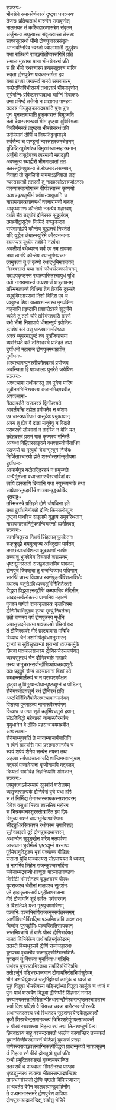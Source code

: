 सञ्जयः-  
भीमसेने समाकीर्णमस्त्रं दृष्ट्वा धनञ्जयः  
तेजसः प्रतिघातार्थं वारुणेन समावृणोत्  
नालक्षयत तं कश्चिद्वारुणास्त्रेण संवृतम्  
अर्जुनस्य लघुत्वाच्च संवृतत्वाच्च तेजसः  
साश्वसूतरथो भीमो द्रोणपुत्रास्त्रसंवृतः  
अग्नावग्निरिव न्यस्तो ज्वालामाली सुदुर्दृशः  
यथा रात्रिक्षये राजञ्ज्योतींष्यस्तगिरिं प्रति  
समाजग्मुस्तथा बाणा भीमसेनरथं प्रति  
स हि भीमो रथश्चास्य हयास्सूतश्च मारिष  
संवृता द्रोणपुत्रेण पावकान्तर्गता इव  
यथा दग्ध्वा जगत्सर्वं समये सचराचरम्  
गच्छेदग्निर्विभोरास्यं तथाऽस्त्रं भीममावृणोत्  
सूर्यमग्निः प्रविष्टस्स्याद्यथा चाग्निं दिवाकरः  
तथा प्रविष्टं तत्तेजो न प्राज्ञायत पाण्डवः  
तदस्त्रं भीमहुङ्कारादपयाति पुनः पुनः  
पुनः पुनस्तमायाति हुङ्कारात्तं विमुञ्चति  
ततो देवास्सगन्धर्वा भीमं दृष्ट्वा सुविस्मिताः  
विकीर्णमस्त्रं तद्दृष्ट्वा भीमसेनरथं प्रति  
उदीर्यमाणं द्रौणिं च निष्प्रतिद्वन्द्वमाहवे  
सर्वसैन्यं च पाण्डूनां न्यस्तशस्त्रमचेतनम्  
युधिष्ठिरपुरोगांश्च विमुखांस्तान्महारथनान्  
अर्जुनो वासुदेवश्च त्वरमाणौ महाद्युती  
अवप्लुत्य रथाद्वीरौ भीममाद्रवतां ततः  
ततस्तद्द्रोणपुत्रस्य तेजोऽस्त्रबलसम्भवम्  
विगाह्य तौ सुबलिनौ माययाऽऽविशतां तदा  
न्यस्तशस्त्रौ ततस्तौ तु नादहत्सोऽस्त्रजोऽनलः  
वारुणास्त्रप्रयोगाच्च वीर्यवत्त्वाच्च कृष्णयोः  
ततश्चकृषतुर्भीमं सर्वशस्त्रायुधानि च  
नारायणास्त्रशान्त्यर्थं नरनारायणौ बलात्  
आकृष्यमाणः कौन्तेयो नदत्येव महारवम्  
वर्धते चैव तद्घोरं द्रौणेरस्त्रं सुदुर्जयम्  
तमब्रवीद्वासुदेवः किमिदं पाण्डुनन्दन  
वार्यमाणोऽपि कौन्तेय युद्धात्तवं निवर्तसे  
यदि युद्धेन जेयास्स्युरिमे कौरवनन्दनाः  
वयमप्यत्र युध्येम तथैवेमे नरर्षभाः  
अवतीर्णा रथेभ्यश्च सर्व एव स्म तावकाः  
तथा त्वमपि कौन्तेय रथात्तूर्णमपक्रम  
एवमुक्त्वा तु तं कृष्णो रथाद्भूमिमपातयत्  
निश्श्वसन्तं यथा नागं क्रोधसंरक्तलोचनम्  
यदाऽपकृष्टस्स रथान्न्यासितश्चायुधं युधि  
ततो नारायणास्त्रं तत्प्रशान्तं शत्रुतापनम्  
तस्मिन्प्रशान्ते विधिना तेन तेजसि दुस्सहे  
बभूवुर्विमलास्सर्वा दिशो विदिश एव च  
प्रववुश्च शिवा वाताश्शान्ताश्च मृगपक्षिणः  
वाहनानि प्रहृष्टानि प्रशान्तेऽस्त्रे सुदुर्जये  
व्यपेते तु ततो घोरे तस्मिंस्तमसि दारणे  
बभौ भीमो निशापाये धीमान्सूर्य इवोदितः  
हतशेषं बलं तत्तु पाण्डवानामतिष्ठत  
अस्त्रं व्युपरमाद्धृष्टं तव पुत्रजिघांसया  
व्यवस्थिते बले तस्मिन्नस्त्रे प्रतिहते तथा  
दुर्योधनो महाराज द्रोणपुत्रमथाब्रवीत्  
दुर्योधनः-  
अश्वत्थामन्पुनश्शीघ्रमेतदस्त्रं प्रयोजय  
अवस्थिता हि पाञ्चालाः पुनरेते जयैषिणः  
सञ्जयः-  
अश्वत्थामा तथोक्तस्तु तव पुत्रेण मारिष  
सुदीनमभिनिश्श्वस्य राजानमिदमब्रवीत्  
अश्वत्थामा-  
नैतदावर्तते राजन्नस्त्रं द्विर्नोपश्यते  
आवर्तयन्हि दह्येत प्रयोक्तैव न संशयः  
एष चास्त्रप्रतीघातं वासुदेवः प्रयुक्तवान्  
अस्य तु ह्येष वै दाता मानुषेषु न विद्यते  
परावरज्ञो लोकानां न तदस्ति न वेत्ति यत्  
तदेतदस्त्रं प्रशमं यातं कृष्णस्य मन्त्रितैः  
अन्यथा विहितस्सङ्ख्ये वधश्शस्त्रोर्जनाधिप  
पराजयो वा मृत्युर्वा श्रेयान्मृत्युर्न निर्जयः  
निर्जिताश्चारयो ह्येते शस्त्रोत्सर्गान्मृतोपमाः  
दुर्योधनः-   
आचार्यपुत्र यद्येतद्द्विरस्त्रं न प्रयुज्यते  
अन्यैर्गुरुघ्ना वध्यन्तामस्त्रैरस्त्रविदां वर  
त्वयि ह्यस्त्राणि दिव्यानि यथा स्युस्त्र्यम्बके तथा  
जह्येतान्सुमहावीर्य शात्रवान्युद्धकोविद  
धृतराष्ट्रः-  
तस्मिन्नस्त्रे प्रतिहते द्रोणे चोपधिना हते  
तथा दुर्योधनेनोक्तो द्रौणिः किमकरोत्पुनः  
दृष्ट्वा पार्थांश्च सङ्ग्रामे युद्धाय समुपस्थितान्  
नारायणास्त्रनिर्मुक्तान्विचरन्तो ह्यभीतवत्  
सञ्जयः-  
जानन्पितुस्स निधनं सिंहलाङ्गूलकेतनः  
सङ्क्रुद्धो भयमुत्सृज्य अभिदुद्राव पार्षतम्  
तमार्छत्पञ्चविंशत्या क्षुद्रकाणां नरर्षभ  
तच्चाशु भुजवेगेन विचकर्त शरासनम्  
धृष्टद्युम्नस्ततो राजञ्ज्वलन्तमिव पावकम्  
द्रोणपुत्रं त्रिषष्ट्या तु राजन्विव्याध पत्रिणाम्  
सारथिं चास्य विव्याध स्वर्णपुङ्खैश्शिलाशितैः  
हयांश्च चतुरोऽविध्यच्चतुर्भिर्निशितैश्शरैः  
विद्ध्वा विद्ध्वाऽनदद्द्रौणिं कम्पयन्निव मेदिनीम्  
आददत्सर्वलोकस्य प्राणानिव महारणे  
पुनश्च पार्षतो राजन्कृतास्त्रः कृतनिश्रमः  
द्रौणिमेवाभिदुद्राव कृत्वा मृत्युं निवर्तनम्  
ततो बाणमयं वर्षं द्रोणपुत्रस्य मूर्धनि  
अवासृजदमेयात्मा पाञ्चाल्यो रथिनां वरः  
तं द्रौणिस्समरे वीरं छादयामास पत्रिभिः  
विव्याध चैनं दशभिर्पितुर्वधमनुस्मरन्  
द्वाभ्यां च सुविसृष्टाभ्यां क्षुराभ्यां ध्वजकार्मुके  
छित्त्वा पाञ्चालराजस्य द्रौणिरन्यैस्समार्पयत्  
व्यश्वसूतरथं चैनं द्रौणिश्चक्रे महाहवे  
तस्य चानुचरान्सर्वान्द्रौणिर्व्यायच्छदाशुगैः  
ततः प्रदुद्रुवे सैन्यं पाञ्चालानां विशां पते  
सम्भ्रान्तमार्तरूपं च न परस्परमवैक्षत  
दृष्ट्वा तु विमुखान्योधान्धृष्टद्युम्नं च पीडितम्  
शैनेयश्चोदयत्तूर्णं रथं द्रौणिरथं प्रति  
अष्टभिर्निशितैर्बाणैरश्वत्थामानमार्दयत्  
विंशत्या पुनराहत्य नानारूपैरमर्षणम्  
विव्याध च तथा सूतं चतुर्भिश्चतुरो हयान्  
सोऽतिविद्धो महेष्वासो नानारूपैरमर्षणः  
युयुधानेन वै द्रौणिः प्रहसन्वाक्यमब्रवीत्  
अश्वत्थामा-  
शैनेयाभ्युपपत्तिं ते जानाम्याचार्यघातिनि  
न त्वेनं त्रास्यसि मया ग्रस्तमात्मानमेव च  
स्वयं शपेयं शैनेय सत्येन तपसा तथा  
अहत्वा सर्वपाञ्चालान्यदि शान्तिममवाप्नुयाम्  
यद्बलं पाण्डवेयानां वृष्णीनामपि यद्बलम्  
क्रियतां सर्वमेवेह निहनिष्यामि सोमकान्  
सञ्जयः-  
एवमुक्त्वाऽर्करम्याभं सुपर्वाणं शरोत्तमम्  
व्यसृजत्सात्यके द्रौणिर्वज्रं वृत्रे यथा हरिः  
स तं निर्भिद्य तेनास्तस्सायकस्सशरावरम्  
विवेश वसुधां भित्त्वा श्वसन्निव महोरगः  
स भिन्नकवचश्शूरस्तोत्रार्दित इव द्विपः  
विमुच्य सशरं चापं भूरिव्रणपरिश्रमः  
सीदन्रुधिरसिक्तश्च रथोपस्थ उपाविशत्  
सूतेनापहृतो दूरं द्रोणपुत्राद्रथान्तरम्  
अथान्येन सुपुङ्खेन शरेण नतपर्वणा  
आजघान भ्रुवोर्मध्ये धृष्टद्युम्नं परन्तपः  
पूर्वमेवानुविद्धश्च भृशं पश्चाच्च पीडितः  
ससादा युधि पाञ्चाल्यस् सोऽपाश्रयत वै ध्वजम्  
तं नागमिव सिंहेन राजन्कुञ्जरमर्दिना  
जवेनाभ्यद्रवन्योधाश्शूराः पाञ्चालपाण्डवाः  
किरीटी भीमसेनश्च वृद्धक्षत्रश्च पौरवः  
युवराजश्च चेदीनां मालवश्च सुदर्शनः  
एते हाहाकृतास्सर्वे प्रगृहीतशरासनाः  
वीरं द्रौणायनिं शूरं सर्वतः पर्यवारयन्  
ते विंशतिपदे यत्ता गुरुपुत्रममर्षिणम्  
पञ्चभिः पञ्चभिर्बाणैराजघ्नुस्सर्वतस्समम्  
आशीविषाभैर्विंशद्भिः पञ्चभिश्चापि ताञ्शरान्  
चिच्छेद युगपद्द्रौणिः पञ्चविंशतिसायकान्  
सप्तभिश्चापि तं बाणैः पौरवं द्रौणिरार्दयत्  
मालवं त्रिभिरेकेन पार्थं षड्भिर्वृकोदरम्  
ततस्ते विव्यधुस्सर्वे द्रौणिं राजन्महारथाः  
युगपच्च पृथक्चैव रुक्मपुङ्खैश्शिलाशितैः  
युवराजं तु विंशत्या पुनर्विव्याध पत्रिभिः  
पार्थश्च पुनरष्टाभिस्तथा सर्वांस्त्रिभिस्त्रिभिः  
ततोऽर्जुनं षड्भिरथाजघान द्रौणायनिर्दशभिर्वासुदेवम्  
भीमं दशार्धैर्युवारजं चतुर्भिर्द्वाभ्यां कार्मुकं च ध्वजं च  
सूतं विद्ध्वा भीमसेनस्य षड्भिर्द्वाभ्यां विद्ध्वा कार्मुकं च ध्वजं च  
पुनः पार्थं शरवर्षेण विद्ध्वा द्रौणिर्घोरं सिंहनादं ननाद  
तस्यास्यतस्तान्निशितान्पीतधारान्द्रौणेश्शरान्पृष्ठतश्चाग्रतश्च  
सर्वा दिशः प्रदिशो वै वियच्च च्छन्ना बाणैरभवन्घोररूपैः  
अथान्यतस्तस्य रथे स्थितस्य सुदर्शनस्येन्द्रकेतुप्रकाशौ  
भुजौ शिरश्चेन्द्रसमानकल्पं त्रिभिश्शरैर्युगपत्सञ्चकर्त  
स पौरवं रथशक्त्या निहत्य रथं तथा तिलशश्चूर्णयित्वा  
छित्त्वाऽस्य बाहू वरचन्दनाक्तौ भल्लेन कायाच्छिर उच्चकर्त  
युवानमिन्दीवरदामवर्णं चेदिप्रभुं युवराजं प्रसह्य  
बाणैस्त्वरावाञ्ज्वलनाग्निकल्पैर्विद्ध्वा प्रादान्मृत्यवे साश्वसूतम्  
तं निहत्य रणे वीरो द्रोणपुत्रो युधां पतिः  
दध्मौ प्रमुदितश्शङ्खं बृहन्तमपराजितः  
ततस्सर्वे च पाञ्चाला भीमसेनश्च पाण्डवः  
धृष्टद्युम्नरथं त्यक्त्वा भीतास्सम्प्राद्रवन्दिशः  
तान्प्रभग्नांस्ततो द्रौणिः पृष्ठतो विकिरञ्शरान्  
अभ्यवर्तत वेगेन कालवत्पाण्डुवाहिनीम्  
ते वध्यमानास्समरे द्रोणपुत्रेण क्षत्रियाः  
द्रोणपुत्रभयाद्राजन्दिक्षु सर्वासु भेजिरे   
